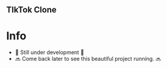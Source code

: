 ## TIkTok Clone

# Info
- 🚧 Still under development 🚧
- 🔜 Come back later to see this beautiful project running. 🔜
